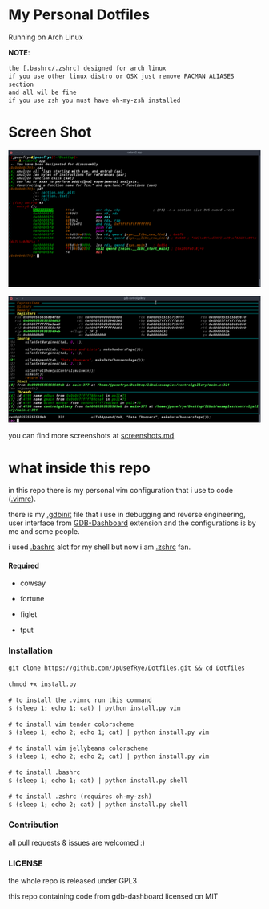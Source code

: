 # My Personal Dotfiles

Running on Arch Linux

**NOTE**:
```
the [.bashrc/.zshrc] designed for arch linux
if you use other linux distro or OSX just remove PACMAN ALIASES section
and all wil be fine
if you use zsh you must have oh-my-zsh installed
```

# Screen Shot

![radare](images/re2.png)

![gdb](images/re.png)

you can find more screenshots at [screenshots.md](Screenshots.md)


# what inside this repo
in this repo there is my personal vim configuration that i use to code ([.vimrc](.vimrc)).

there is my [.gdbinit](.gdbinit) file that i use in debugging and reverse engineering, user interface from [GDB-Dashboard](https://github.com/cyrus-and/gdb-dashboard) extension and the configurations is by me and some people.

i used [.bashrc](.bashrc) alot for my shell but now i am [.zshrc](.zshrc) fan.

#### Required

- cowsay

- fortune

- figlet

- tput

### Installation

```shell
git clone https://github.com/JpUsefRye/Dotfiles.git && cd Dotfiles

chmod +x install.py

# to install the .vimrc run this command
$ (sleep 1; echo 1; cat) | python install.py vim

# to install vim tender colorscheme
$ (sleep 1; echo 2; echo 1; cat) | python install.py vim

# to install vim jellybeans colorscheme
$ (sleep 1; echo 2; echo 2; cat) | python install.py vim

# to install .bashrc
$ (sleep 1; echo 1; cat) | python install.py shell

# to install .zshrc (requires oh-my-zsh)
$ (sleep 1; echo 2; cat) | python install.py shell

```

### Contribution
all pull requests & issues are welcomed :)

### LICENSE
the whole repo is released under GPL3

this repo containing code from gdb-dashboard licensed on MIT
